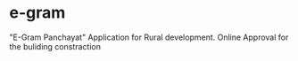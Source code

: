 # e-gram
"E-Gram Panchayat" Application for Rural development. Online Approval for the buliding constraction
